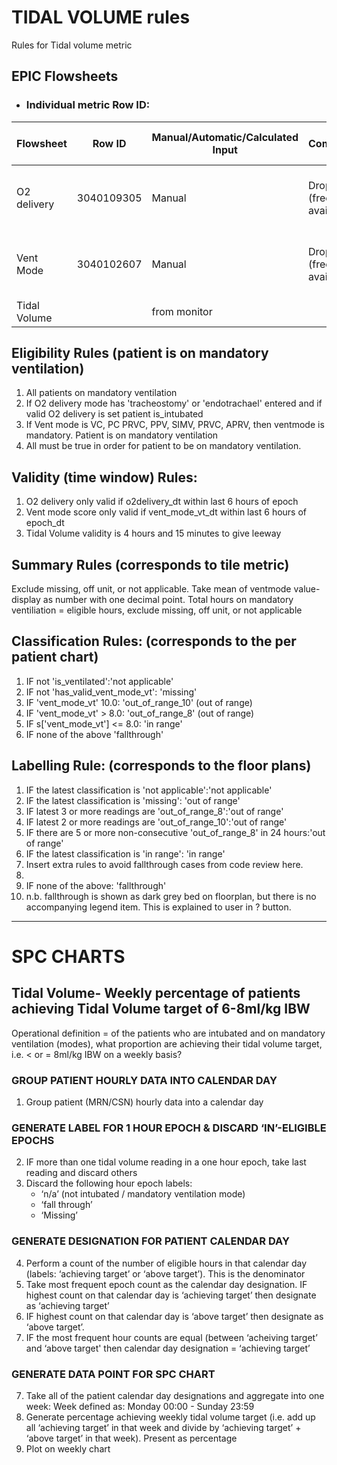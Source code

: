 # TIDAL VOLUME rules
Rules for Tidal volume metric

 ## EPIC Flowsheets


* ### Individual metric Row ID:
| Flowsheet | Row ID | Manual/Automatic/Calculated Input | Comments | Expected documentation frequency|
  |-|-|-|-|-|
  |O2 delivery|3040109305|Manual| Drop down (free text available)| Hourly (varies depending on patient's clinical condition)|
  |Vent Mode|3040102607|Manual| Drop down (free text available)|  Hourly (varies depending on patient's clinical condition)|
  |Tidal Volume||from monitor||

  ## Eligibility Rules (patient is on mandatory ventilation)
 1)  All patients on mandatory ventilation 
  2) If O2 delivery mode has 'tracheostomy' or 'endotrachael' entered and if valid O2 delivery is set patient is_intubated
 4)  If Vent mode is VC, PC PRVC, PPV, SIMV, PRVC, APRV, then ventmode is mandatory. Patient is on mandatory ventilation
 5)  All must be true in order for patient to be on mandatory ventilation.
    

## Validity (time window) Rules: 

1) O2 delivery only valid if o2delivery_dt within last 6 hours of epoch 
2) Vent mode score only valid if vent_mode_vt_dt within last 6 hours of epoch_dt
3) Tidal Volume validity is 4 hours and 15 minutes to give leeway 

## Summary Rules (corresponds to tile metric) 
Exclude missing, off unit, or not applicable. Take mean of ventmode value- display as number with one decimal point. 
Total hours on mandatory ventiliation = eligible hours, exclude missing, off unit, or not applicable

## Classification Rules: (corresponds to the per patient chart) 

   1. IF not 'is_ventilated':'not applicable'
   2. IF not 'has_valid_vent_mode_vt': 'missing' 
   3. IF 'vent_mode_vt' 10.0:  'out_of_range_10' (out of range) 
   4. IF 'vent_mode_vt' > 8.0: 'out_of_range_8' (out of range) 
   5. IF s['vent_mode_vt'] <= 8.0: 'in range' 
   6. IF none of the above 'fallthrough' 

## Labelling Rule: (corresponds to the floor plans)     

  1. IF the latest classification is 'not applicable':'not applicable' 
  2. IF the latest classification is 'missing': 'out of range' 
  3. IF latest 3 or more readings are 'out_of_range_8':'out of range' 
  4. IF latest 2 or more readings are 'out_of_range_10':'out of range' 
  5. IF there are 5 or more non-consecutive 'out_of_range_8' in 24 hours:'out of range'
  6. IF the latest classification is 'in range': 'in range'
  7. Insert extra rules to avoid fallthrough cases from code review here. 
  10. 
  11. IF none of the above: 'fallthrough'
  12. n.b. fallthrough is shown as dark grey bed on floorplan, but there is no accompanying legend item. This is explained to user in ? button. 
 ---    
# SPC CHARTS 
##  Tidal Volume- Weekly percentage of patients achieving Tidal Volume target of 6-8ml/kg IBW 
Operational definition = of the patients who are intubated and on mandatory ventilation (modes), what proportion are achieving their tidal volume target, i.e. < or = 8ml/kg IBW on a weekly basis?

### GROUP PATIENT HOURLY DATA INTO CALENDAR DAY  
1. Group patient (MRN/CSN) hourly data into a calendar day

### GENERATE LABEL FOR 1 HOUR EPOCH & DISCARD ‘IN’-ELIGIBLE EPOCHS 
2. IF more than one tidal volume reading in a one hour epoch, take last reading and discard others 
3. Discard the following hour epoch labels:
      -  ‘n/a’ (not intubated / mandatory ventilation mode)
      -  ‘fall through’
      -  ‘Missing’

### GENERATE DESIGNATION FOR PATIENT CALENDAR DAY 
4. Perform a count of the number of eligible hours in that calendar day (labels: ‘achieving target’ or ‘above target’). This is the denominator 
5. Take most frequent epoch count as the calendar day designation. IF highest count on that calendar day is ‘achieving target’ then designate as ‘achieving target’
6. IF highest count on that calendar day is ‘above target’ then designate as ‘above target’.  
7. IF the most frequent hour counts are equal (between ‘acheiving target’ and ‘above target' then calendar day designation = ‘achieving target’

### GENERATE DATA POINT FOR SPC CHART   
7. Take all of the patient calendar day designations and aggregate into one week: Week defined as: Monday 00:00 - Sunday 23:59 
8. Generate percentage achieving weekly tidal volume target (i.e. add up all ‘achieving target’ in that week and divide by ‘achieving target’ + ‘above target’ in that week). Present as percentage
9. Plot on weekly chart
